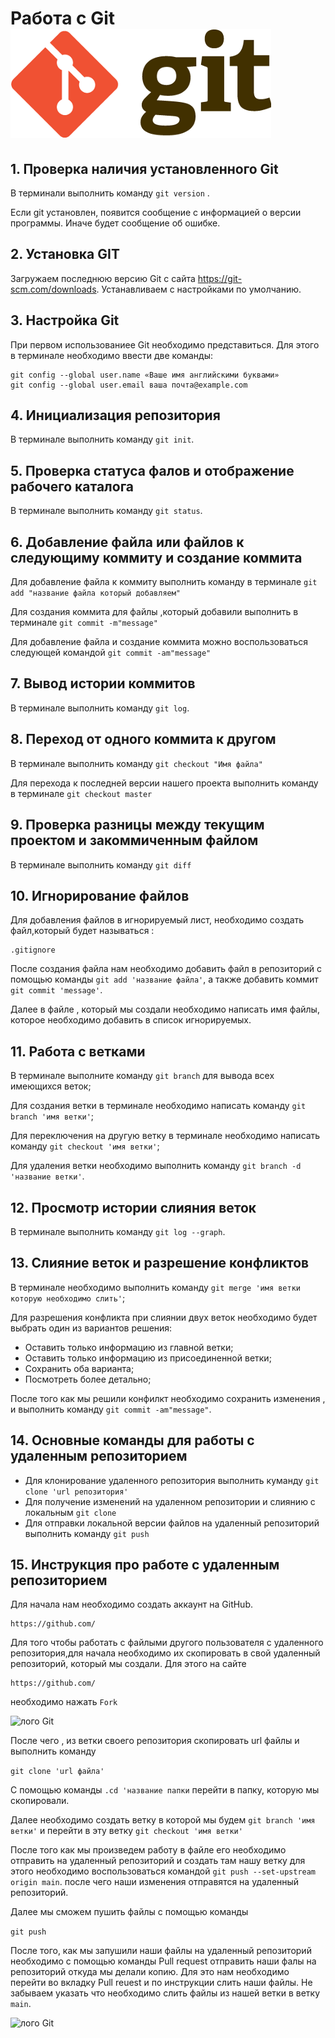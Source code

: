 # Работа с Git      ![лого Git](/images/git.png)
## 1. Проверка наличия установленного Git
В терминали выполнить команду `git version` .

Если git установлен, появится сообщение с информацией о версии программы. Иначе будет сообщение об ошибке.

## 2. Установка GIT
Загружаем последнюю версию Git  с сайта https://git-scm.com/downloads.
Устанавливаем с настройками по умолчанию.

## 3. Настройка Git

При первом использованиее Git необходимо представиться. Для этого в терминале необходимо ввести две команды:
```
git config --global user.name «Ваше имя английскими буквами»
git config --global user.email ваша почта@example.com
```
## 4. Инициализация репозитория 

В терминале выполнить команду `git init`.

## 5. Проверка статуса фалов и отображение рабочего каталога

В терминале выполнить команду  `git status`.

## 6. Добавление файла или файлов к следующиму коммиту и создание коммита

Для добавление файла к коммиту выполнить команду в терминале `git add "название файла который добавляем"`

Для создания коммита для файлы ,который добавили выполнить в терминале `git commit -m"message"`

Для добавление файла и создание коммита можно воспользоваться следующей командой `git commit -am"message"`

## 7. Вывод истории коммитов

В терминале выполнить команду `git log`.

## 8. Переход от одного коммита к другом

В терминале выполнить команду `git checkout "Имя файла"`

Для перехода к последней версии нашего проекта выполнить команду в терминале `git checkout master `

## 9. Проверка разницы между текущим проектом и закоммиченным файлом

В терминале выполнить команду `git diff`

## 10. Игнорирование файлов

Для добавления файлов в игнорируемый лист, необходимо создать файл,который будет называться :
```
.gitignore
```
После создания файла нам необходимо добавить файл в репозиторий с помощью команды
`git add 'название файла'`, а также добавить коммит `git commit 'message'`.

Далее в файле , который мы создали необходимо написать имя файлы, которое необходимо добавить в список игнорируемых.

## 11. Работа с ветками

В терминале выполните команду `git branch` для вывода всех имеющихся веток;

Для создания ветки в терминале необходимо написать команду `git branch 'имя ветки'`;

Для переключения на другую ветку в терминале необходимо написать команду `git checkout 'имя ветки'`;

Для удаления ветки необходимо выполнить команду `git branch -d 'название ветки'`.

## 12. Просмотр истории слияния веток

В терминале выполнить команду `git log --graph`.

## 13. Слияние веток и разрешение конфликтов

В терминале необходимо выполнить команду `git merge 'имя ветки которую необходимо слить'`; 

 Для разрешения конфликта при слиянии двух веток необходимо будет выбрать один из вариантов решения:
* Оставить только информацию из главной ветки;
* Оставить только информацию из присоединенной ветки;
* Сохранить оба варианта;
* Посмотреть более детально;

После того как мы решили конфилкт необходимо сохранить изменения , и выполнить команду `git commit -am"message"`.

## 14. Основные команды для работы с удаленным репозиторием
* Для клонирование удаленного репозитория выполнить куманду  `git clone 'url репозитория'`
* Для получение изменений на удаленном репозитории и слиянию с локальным  `git clone`
* Для отправки локальной версии файлов на удаленный репозиторий выполнить команду  `git push`

## 15. Инструкция про работе с удаленным репозиторием

Для начала нам необходимо создать аккаунт на GitHub. 
```
https://github.com/
```
Для того чтобы работать с файлыми другого пользователя с удаленного репозитория,для начала необходимо их скопировать в свой удаленный репозиторий, который мы создали. Для этого на сайте 
```
https://github.com/ 
```
необходимо нажать `Fork` 

![лого Git](/images/Fork.png)

После чего , из ветки своего репозитория скопировать url файлы и выполнить команду 

`git clone 'url файла'`

С помощью команды `.cd 'название папки` перейти в папку, которую мы скопировали.

Далее необходимо создать ветку в которой мы будем `git branch 'имя ветки'` и перейти в эту ветку `git checkout 'имя ветки'` 

После того как мы произведем работу в файле его необходимо отправить на удаленный репозиторий и создать там нашу ветку для этого необходимо воспользоваться командой `git push --set-upstream origin main`. 
 после чего наши изменения отправятся на удаленный репозиторий.

 Далее мы сможем пушить файлы с помощью команды

`git push`

После того, как мы запушили наши файлы на удаленный репозиторий необходимо с помощью команды Pull request отправить наши фалы на репозиторий откуда мы делали копию.
Для это нам необходимо перейти во вкладку Pull reuest и по инструкции слить наши файлы. Не забываем указать что необходимо слить файлы из нашей ветки в ветку `main`.

![лого Git](/images/Pullrequests.png)





